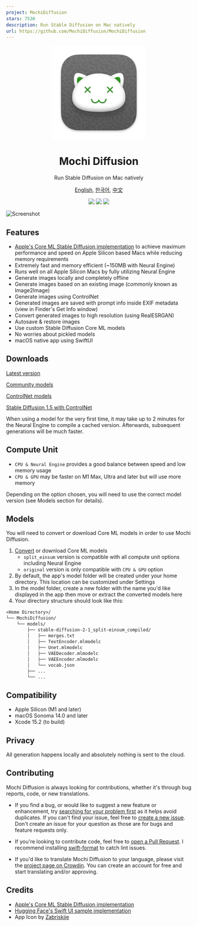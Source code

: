 ```yaml
---
project: MochiDiffusion
stars: 7530
description: Run Stable Diffusion on Mac natively
url: https://github.com/MochiDiffusion/MochiDiffusion
---
```


<p align="center">
<img height="256" src="https://github.com/MochiDiffusion/MochiDiffusion/raw/main/Mochi Diffusion/Resources/Assets.xcassets/AppIcon.appiconset/AppIcon.png" />
</p>

<h1 align="center">Mochi Diffusion</h1>

<p align="center">Run Stable Diffusion on Mac natively</p>

<p align="center">
<a href="https://github.com/MochiDiffusion/MochiDiffusion/blob/main/README.md">English</a>,
<a href="https://github.com/MochiDiffusion/MochiDiffusion/blob/main/README.ko.md">한국어</a>,
<a href="https://github.com/MochiDiffusion/MochiDiffusion/blob/main/README.zh-Hans.md">中文</a>
</p>

<p align="center">
<a title="Discord" target="_blank" href="https://discord.gg/x2kartzxGv"><img src="https://img.shields.io/discord/1068185566782423092?color=blueviolet&label=discord"></a>
<a title="Crowdin" target="_blank" href="https://crowdin.com/project/mochi-diffusion"><img src="https://badges.crowdin.net/mochi-diffusion/localized.svg"></a>
<a title="License" target="_blank" href="https://github.com/MochiDiffusion/MochiDiffusion/blob/main/LICENSE"><img src="https://img.shields.io/github/license/MochiDiffusion/MochiDiffusion?color=blue"></a>
</p>

![Screenshot](.github/images/screenshot.png)

## Features

- [Apple's Core ML Stable Diffusion implementation](https://github.com/apple/ml-stable-diffusion) to achieve maximum performance and speed on Apple Silicon based Macs while reducing memory requirements
- Extremely fast and memory efficient (~150MB with Neural Engine)
- Runs well on all Apple Silicon Macs by fully utilizing Neural Engine
- Generate images locally and completely offline
- Generate images based on an existing image (commonly known as Image2Image)
- Generate images using ControlNet
- Generated images are saved with prompt info inside EXIF metadata (view in Finder's Get Info window)
- Convert generated images to high resolution (using RealESRGAN)
- Autosave & restore images
- Use custom Stable Diffusion Core ML models
- No worries about pickled models
- macOS native app using SwiftUI

## Downloads

[Latest version](https://github.com/MochiDiffusion/MochiDiffusion/releases)

[Community models](https://huggingface.co/coreml-community#models)

[ControlNet models](https://huggingface.co/coreml-community/ControlNet-Models-For-Core-ML/tree/main/CN)

[Stable Diffusion 1.5 with ControlNet](https://huggingface.co/coreml-community/coreml-stable-diffusion-v1-5_cn/tree/main/split_einsum)

When using a model for the very first time, it may take up to 2 minutes for the Neural Engine to compile a cached version. Afterwards, subsequent generations will be much faster.

## Compute Unit

- `CPU & Neural Engine` provides a good balance between speed and low memory usage
- `CPU & GPU` may be faster on M1 Max, Ultra and later but will use more memory

Depending on the option chosen, you will need to use the correct model version (see Models section for details).

## Models

You will need to convert or download Core ML models in order to use Mochi Diffusion.

1. [Convert](https://github.com/MochiDiffusion/MochiDiffusion/wiki/How-to-convert-Stable-Diffusion-models-to-Core-ML) or download Core ML models
    - `split_einsum` version is compatible with all compute unit options including Neural Engine
    - `original` version is only compatible with `CPU & GPU` option
2. By default, the app's model folder will be created under your home directory. This location can be customized under Settings
3. In the model folder, create a new folder with the name you'd like displayed in the app then move or extract the converted models here
4. Your directory structure should look like this:
```
<Home Directory>/
└── MochiDiffusion/
    └── models/
        ├── stable-diffusion-2-1_split-einsum_compiled/
        │   ├── merges.txt
        │   ├── TextEncoder.mlmodelc
        │   ├── Unet.mlmodelc
        │   ├── VAEDecoder.mlmodelc
        │   ├── VAEEncoder.mlmodelc
        │   └── vocab.json
        ├── ...
        └── ...
```

## Compatibility

- Apple Silicon (M1 and later)
- macOS Sonoma 14.0 and later
- Xcode 15.2 (to build)

## Privacy

All generation happens locally and absolutely nothing is sent to the cloud.

## Contributing

Mochi Diffusion is always looking for contributions, whether it's through bug reports, code, or new translations.

- If you find a bug, or would like to suggest a new feature or enhancement, try [searching for your problem first](https://github.com/MochiDiffusion/MochiDiffusion/issues) as it helps avoid duplicates. If you can't find your issue, feel free to [create a new issue](https://github.com/MochiDiffusion/MochiDiffusion/issues/new/choose). Don't create an issue for your question as those are for bugs and feature requests only.

- If you're looking to contribute code, feel free to [open a Pull Request](https://github.com/MochiDiffusion/MochiDiffusion/pulls). I recommend installing [swift-format](https://github.com/apple/swift-format#getting-swift-format) to catch lint issues.

- If you'd like to translate Mochi Diffusion to your language, please visit the [project page on Crowdin](https://crowdin.com/project/mochi-diffusion). You can create an account for free and start translating and/or approving.

## Credits

- [Apple's Core ML Stable Diffusion implementation](https://github.com/apple/ml-stable-diffusion)
- [Hugging Face's Swift UI sample implementation](https://github.com/huggingface/swift-coreml-diffusers)
- App Icon by [Zabriskije](https://github.com/Zabriskije)

